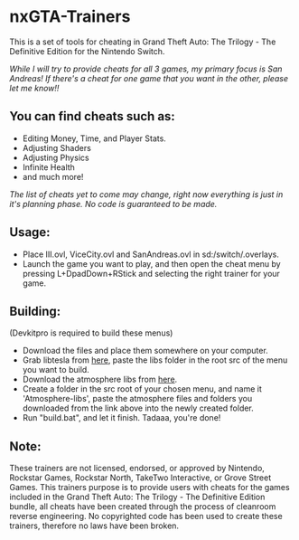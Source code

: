 # nxGTA-Trainers
This is a set of tools for cheating in Grand Theft Auto: The Trilogy - The Definitive Edition for the Nintendo Switch.

*While I will try to provide cheats for all 3 games, my primary focus is San Andreas! If there's a cheat for one game that you want
in the other, please let me know!!*
## You can find cheats such as: 
* Editing Money, Time, and Player Stats.
* Adjusting Shaders
* Adjusting Physics
* Infinite Health
* and much more!

*The list of cheats yet to come may change, right now everything is just in it's planning phase. No code is guaranteed to be made.*

## Usage:
* Place III.ovl, ViceCity.ovl and SanAndreas.ovl in sd:/switch/.overlays.
* Launch the game you want to play, and then open the cheat menu by pressing L+DpadDown+RStick and selecting the right trainer for your game.

## Building:
(Devkitpro is required to build these menus)
* Download the files and place them somewhere on your computer.
* Grab libtesla from [here](https://github.com/WerWolv/Tesla-Template), paste the libs folder in the root src of the menu you want to build.
* Download the atmosphere libs from [here](https://github.com/Atmosphere-NX/Atmosphere-libs).
* Create a folder in the src root of your chosen menu, and name it 'Atmosphere-libs', paste the atmosphere files and folders you downloaded from the link above
into the newly created folder.
* Run "build.bat", and let it finish. Tadaaa, you're done!

## Note:
These trainers are not licensed, endorsed, or approved by Nintendo, Rockstar Games, Rockstar North, TakeTwo Interactive, or Grove Street Games. 
This trainers purpose is to provide users with cheats for the games included in the Grand Theft Auto: The Trilogy - The Definitive Edition bundle, all cheats have been
created through the process of cleanroom reverse engineering. No copyrighted code has been used to create these trainers, therefore no laws have been broken.
